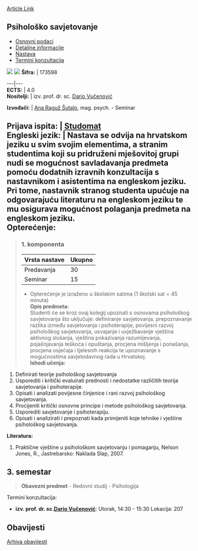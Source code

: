 [Article Link](https://www.fhs.hr/predmet/psisav_a)

## Psihološko savjetovanje
  * [Osnovni podaci](https://www.fhs.hr/predmet/psisav_a#v1id-904863_849366_1_0 "Osnovni podaci")
  * [Detaljne informacije](https://www.fhs.hr/predmet/psisav_a#v1id-904863_849366_1_1 "Detaljne informacije")
  * [Nastava](https://www.fhs.hr/predmet/psisav_a#v1id-904863_849366_1_2 "Nastava")
  * [Termini konzultacija](https://www.fhs.hr/predmet/psisav_a#v1id-904863_849366_1_3 "Termini konzultacija")


[![](https://www.fhs.hr/img/flags/gif/hr.gif)](https://www.fhs.hr/predmet/psisav_a) [![](https://www.fhs.hr/img/flags/gif/gb.gif)](https://www.fhs.hr/en/course/psycou_a)
**Šifra:** |  173598  
  
---|---  
**ECTS:** |  4.0   
**Nositelji:** |  izv. prof. dr. sc. [Dario Vučenović](https://www.fhs.hr/djelatnik/dario.vucenovic)   
  
**Izvođači:** |  [Ana Raguž Šutalo](https://www.fhs.hr/djelatnik/ana.raguz_sutalo), mag. psych. - Seminar  
  
**Prijava ispita:** |  [Studomat](http://www.isvu.hr/studomat)  
**Engleski jezik:** |  Nastava se odvija na hrvatskom jeziku u svim svojim elementima, a stranim studentima koji su pridruženi mješovitoj grupi nudi se mogućnost savladavanja predmeta pomoću dodatnih izravnih konzultacija s nastavnikom i asistentima na engleskom jeziku. Pri tome, nastavnik stranog studenta upućuje na odgovarajuću literaturu na engleskom jeziku te mu osigurava mogućnost polaganja predmeta na engleskom jeziku.   
**Opterećenje:**  
---  
> ### 1. komponenta
> | Vrsta nastave | Ukupno  
> ---|---  
> Predavanja | 30  
> Seminar | 15  
> * Opterećenje je izraženo u školskim satima (1 školski sat = 45 minuta)   
**Opis predmeta:**  
> Studenti će se kroz ovaj kolegij upoznati s osnovama psihološkog savjetovanja što uključuje: definiranje savjetovanja, prepoznavanje razlika između savjetovanja i psihoterapije, povijesni razvoj psihološkog savjetovanja, usvajanje i uvježbavanje vještina aktivnog slušanja, vještina pokazivanja razumijevanja, pojašnjavanja teškoća i opuštanja, procjena mišljenja i ponašanja, procjena osjećaja i tjelesnih reakcija te upoznavanje s mogućnostima savjetodavnog rada u Hrvatskoj.  
**Ishodi učenja:**  
  1. Definirati teorije psihološkog savjetovanja
  2. Usporediti i kritički evaluirati prednosti i nedostatke različitih teorija savjetovanja i psihoterapije.
  3. Opisati i analizati povijesne činjenice i rani razvoj psihološkog savjetovanja.
  4. Procijeniti kritički osnovne principe i metode psihološkog savjetovanja.
  5. Usporediti savjetovanje i psihoterapiju.
  6. Opisati i analizirati i prepoznati kada primijeniti koje tehnike i vještine psihološkog savjetovanja.

  
**Literatura:**  
  1. Praktične vještine u psihološkom savjetovanju i pomaganju, Nelson Jones, R., Jastrebarsko: Naklada Slap, 2007. 

  
**3. semestar**  
---  
> **Obavezni predmet** - Redovni studij - Psihologija  
>   
Termini konzultacija: 
  * **izv. prof. dr. sc.[Dario Vučenović](https://www.fhs.hr/djelatnik/dario.vucenovic)**: 
Utorak, 14:30 - 15:30
Lokacija: 207 


## Obavijesti
[Arhiva obavijesti](https://www.fhs.hr/predmet/psisav_a?@=20xgt#news_112677 "Arhiva obavijesti")
